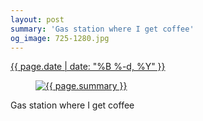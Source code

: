 ```yaml
---
layout: post
summary: 'Gas station where I get coffee'
og_image: 725-1280.jpg
---
```


<p>
 <time>
  <a href="/725">
   {{ page.date | date: "%B %-d, %Y" }}
  </a>
 </time>
 <a href="/725">
  <figure data-taken="3/5/2018">
   <img alt="{{ page.summary }}" sizes="(min-width: 700px) 50vw, calc(100vw - 2rem)" src="{{ site.assets_url }}/725-640.jpg" srcset="{{ site.assets_url }}/725-320.jpg 320w, {{ site.assets_url }}/725-640.jpg 640w, {{ site.assets_url }}/725-960.jpg 960w, {{ site.assets_url }}/725-1280.jpg 1280w"/>
  </figure>
 </a>
 <span>
  Gas station where I get coffee
 </span>
</p>
